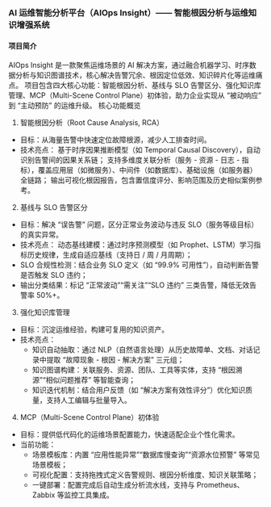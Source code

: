 ### AI 运维智能分析平台（AIOps Insight）—— 智能根因分析与运维知识增强系统
#### 项目简介
  AIOps Insight 是一款聚焦运维场景的 AI 解决方案，通过融合机器学习、时序数据分析与知识图谱技术，核心解决告警冗余、根因定位低效、知识碎片化等运维痛点。
项目包含四大核心功能：智能根因分析、基线与 SLO 告警区分、强化知识库管理、MCP（Multi-Scene Control Plane）初体验，助力企业实现从 “被动响应” 到 “主动预防” 的运维升级。
核心功能概览
1. 智能根因分析（Root Cause Analysis, RCA）
+ 目标：从海量告警中快速定位故障根源，减少人工排查时间。
+ 技术亮点： 基于时序因果推断模型（如 Temporal Causal Discovery），自动识别告警间的因果关系链；
支持多维度关联分析（服务 - 资源 - 日志 - 指标），覆盖应用层（如微服务）、中间件（如数据库）、基础设施（如服务器）全链路；
输出可视化根因报告，包含置信度评分、影响范围及历史相似案例参考。

2. 基线与 SLO 告警区分
+ 目标：解决 “误告警” 问题，区分正常业务波动与违反 SLO（服务等级目标）的真实异常。
+ 技术亮点： 动态基线建模：通过时序预测模型（如 Prophet、LSTM）学习指标历史规律，生成自适应基线（支持日 / 周 / 月周期）；
+ SLO 合规性检测：结合业务 SLO 定义（如 “99.9% 可用性”），自动判断告警是否触发 SLO 违约；
+ 输出分类结果：标记 “正常波动”“需关注”“SLO 违约” 三类告警，降低无效告警率 50%+。

3. 强化知识库管理
+ 目标：沉淀运维经验，构建可复用的知识资产。
+ 技术亮点：
  + 知识自动抽取：通过 NLP（自然语言处理）从历史故障单、文档、对话记录中提取 “故障现象 - 根因 - 解决方案” 三元组；
  + 知识图谱构建：关联服务、资源、团队、工具等实体，支持 “根因溯源”“相似问题推荐” 等智能查询；
  + 知识迭代机制：结合用户反馈（如 “解决方案有效性评分”）优化知识质量，支持人工编辑与批量导入。
4. MCP（Multi-Scene Control Plane）初体验
+ 目标：提供低代码化的运维场景配置能力，快速适配企业个性化需求。
+ 当前功能：
  + 场景模板库：内置 “应用性能异常”“数据库慢查询”“资源水位预警” 等常见场景模板；
  + 可视化配置：支持拖拽式定义告警规则、根因分析维度、知识关联策略；
  + 一键部署：配置完成后自动生成分析流水线，支持与 Prometheus、Zabbix 等监控工具集成。

